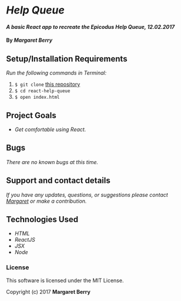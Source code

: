 # _Help Queue_

#### _A basic React app to recreate the Epicodus Help Queue, 12.02.2017_

#### By _**Margaret Berry**_

## Setup/Installation Requirements
_Run the following commands in Terminal:_

1. `$ git clone` [this repository](https://github.com/codemargaret/react-help-queue.git)
2. `$ cd react-help-queue`
3. `$ open index.html`

## Project Goals
* _Get comfortable using React._

## Bugs
_There are no known bugs at this time._

## Support and contact details
_If you have any updates, questions, or suggestions please contact [Margaret] or make a contribution._

[Margaret]: mailto:codeberry1@gmail.com

## Technologies Used
* _HTML_
* _ReactJS_
* _JSX_
* _Node_

### License
This software is licensed under the MIT License.

Copyright (c) 2017 **Margaret Berry**
